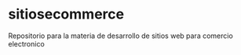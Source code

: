 # sitiosecommerce
Repositorio para la materia de desarrollo de sitios web para comercio electronico
